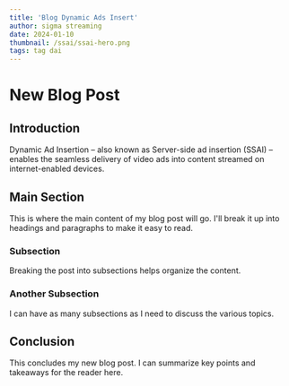 ```yaml
---
title: 'Blog Dynamic Ads Insert'
author: sigma streaming
date: 2024-01-10
thumbnail: /ssai/ssai-hero.png
tags: tag dai
---
```

# New Blog Post

## Introduction

Dynamic Ad Insertion – also known as Server-side ad
insertion (SSAI) – enables the seamless delivery of video ads
into content streamed on internet-enabled devices.

## Main Section

This is where the main content of my blog post will go. I'll break it up into headings and paragraphs to make it easy to read.

### Subsection

Breaking the post into subsections helps organize the content.

### Another Subsection

I can have as many subsections as I need to discuss the various topics.

## Conclusion

This concludes my new blog post. I can summarize key points and takeaways for the reader here.